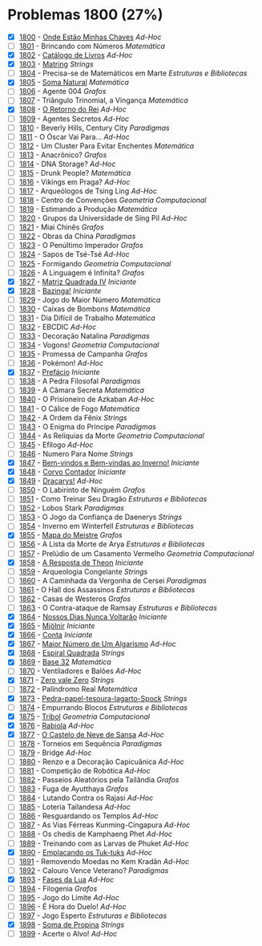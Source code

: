 # Problemas 1800 (27%)

- [x]  [1800](https://www.beecrowd.com.br/judge/pt/problems/view/1800) - [Onde Estão Minhas Chaves](https://github.com/potigol/beecrowd/blob/master/src/1800/1800.poti) *Ad-Hoc*
- [ ]  [1801](https://www.beecrowd.com.br/judge/pt/problems/view/1801) - Brincando com Números *Matemática*
- [x]  [1802](https://www.beecrowd.com.br/judge/pt/problems/view/1802) - [Catálogo de Livros](https://github.com/potigol/beecrowd/blob/master/src/1800/1802.poti) *Ad-Hoc*
- [x]  [1803](https://www.beecrowd.com.br/judge/pt/problems/view/1803) - [Matring](https://github.com/potigol/beecrowd/blob/master/src/1800/1803.poti) *Strings*
- [ ]  [1804](https://www.beecrowd.com.br/judge/pt/problems/view/1804) - Precisa-se de Matemáticos em Marte *Estruturas e Bibliotecas*
- [x]  [1805](https://www.beecrowd.com.br/judge/pt/problems/view/1805) - [Soma Natural](https://github.com/potigol/beecrowd/blob/master/src/1800/1805.poti) *Matemática*
- [ ]  [1806](https://www.beecrowd.com.br/judge/pt/problems/view/1806) - Agente 004 *Grafos*
- [ ]  [1807](https://www.beecrowd.com.br/judge/pt/problems/view/1807) - Triângulo Trinomial, a Vingança *Matemática*
- [x]  [1808](https://www.beecrowd.com.br/judge/pt/problems/view/1808) - [O Retorno do Rei](https://github.com/potigol/beecrowd/blob/master/src/1800/1808.poti) *Ad-Hoc*
- [ ]  [1809](https://www.beecrowd.com.br/judge/pt/problems/view/1809) - Agentes Secretos *Ad-Hoc*
- [ ]  [1810](https://www.beecrowd.com.br/judge/pt/problems/view/1810) - Beverly Hills, Century City *Paradigmas*
- [ ]  [1811](https://www.beecrowd.com.br/judge/pt/problems/view/1811) - O Óscar Vai Para... *Ad-Hoc*
- [ ]  [1812](https://www.beecrowd.com.br/judge/pt/problems/view/1812) - Um Cluster Para Evitar Enchentes *Matemática*
- [ ]  [1813](https://www.beecrowd.com.br/judge/pt/problems/view/1813) - Anacrônico? *Grafos*
- [ ]  [1814](https://www.beecrowd.com.br/judge/pt/problems/view/1814) - DNA Storage? *Ad-Hoc*
- [ ]  [1815](https://www.beecrowd.com.br/judge/pt/problems/view/1815) - Drunk People? *Matemática*
- [ ]  [1816](https://www.beecrowd.com.br/judge/pt/problems/view/1816) - Vikings em Praga? *Ad-Hoc*
- [ ]  [1817](https://www.beecrowd.com.br/judge/pt/problems/view/1817) - Arqueólogos de Tsing Ling *Ad-Hoc*
- [ ]  [1818](https://www.beecrowd.com.br/judge/pt/problems/view/1818) - Centro de Convenções *Geometria Computacional*
- [ ]  [1819](https://www.beecrowd.com.br/judge/pt/problems/view/1819) - Estimando a Produção *Matemática*
- [ ]  [1820](https://www.beecrowd.com.br/judge/pt/problems/view/1820) - Grupos da Universidade de Sing Pil *Ad-Hoc*
- [ ]  [1821](https://www.beecrowd.com.br/judge/pt/problems/view/1821) - Miai Chinês *Grafos*
- [ ]  [1822](https://www.beecrowd.com.br/judge/pt/problems/view/1822) - Obras da China *Paradigmas*
- [ ]  [1823](https://www.beecrowd.com.br/judge/pt/problems/view/1823) - O Penúltimo Imperador *Grafos*
- [ ]  [1824](https://www.beecrowd.com.br/judge/pt/problems/view/1824) - Sapos de Tsé-Tsé *Ad-Hoc*
- [ ]  [1825](https://www.beecrowd.com.br/judge/pt/problems/view/1825) - Formigando *Geometria Computacional*
- [ ]  [1826](https://www.beecrowd.com.br/judge/pt/problems/view/1826) - A Linguagem é Infinita? *Grafos*
- [x]  [1827](https://www.beecrowd.com.br/judge/pt/problems/view/1827) - [Matriz Quadrada IV](https://github.com/potigol/beecrowd/blob/master/src/1800/1827.poti) *Iniciante*
- [x]  [1828](https://www.beecrowd.com.br/judge/pt/problems/view/1828) - [Bazinga!](https://github.com/potigol/beecrowd/blob/master/src/1800/1828.poti) *Iniciante*
- [ ]  [1829](https://www.beecrowd.com.br/judge/pt/problems/view/1829) - Jogo do Maior Número *Matemática*
- [ ]  [1830](https://www.beecrowd.com.br/judge/pt/problems/view/1830) - Caixas de Bombons *Matemática*
- [ ]  [1831](https://www.beecrowd.com.br/judge/pt/problems/view/1831) - Dia Difícil de Trabalho *Matemática*
- [ ]  [1832](https://www.beecrowd.com.br/judge/pt/problems/view/1832) - EBCDIC *Ad-Hoc*
- [ ]  [1833](https://www.beecrowd.com.br/judge/pt/problems/view/1833) - Decoração Natalina *Paradigmas*
- [ ]  [1834](https://www.beecrowd.com.br/judge/pt/problems/view/1834) - Vogons! *Geometria Computacional*
- [ ]  [1835](https://www.beecrowd.com.br/judge/pt/problems/view/1835) - Promessa de Campanha *Grafos*
- [ ]  [1836](https://www.beecrowd.com.br/judge/pt/problems/view/1836) - Pokémon! *Ad-Hoc*
- [x]  [1837](https://www.beecrowd.com.br/judge/pt/problems/view/1837) - [Prefácio](https://github.com/potigol/beecrowd/blob/master/src/1800/1837.poti) *Iniciante*
- [ ]  [1838](https://www.beecrowd.com.br/judge/pt/problems/view/1838) - A Pedra Filosofal *Paradigmas*
- [ ]  [1839](https://www.beecrowd.com.br/judge/pt/problems/view/1839) - A Câmara Secreta *Matemática*
- [ ]  [1840](https://www.beecrowd.com.br/judge/pt/problems/view/1840) - O Prisioneiro de Azkaban *Ad-Hoc*
- [ ]  [1841](https://www.beecrowd.com.br/judge/pt/problems/view/1841) - O Cálice de Fogo *Matemática*
- [ ]  [1842](https://www.beecrowd.com.br/judge/pt/problems/view/1842) - A Ordem da Fênix *Strings*
- [ ]  [1843](https://www.beecrowd.com.br/judge/pt/problems/view/1843) - O Enigma do Príncipe *Paradigmas*
- [ ]  [1844](https://www.beecrowd.com.br/judge/pt/problems/view/1844) - As Relíquias da Morte *Geometria Computacional*
- [ ]  [1845](https://www.beecrowd.com.br/judge/pt/problems/view/1845) - Efílogo *Ad-Hoc*
- [ ]  [1846](https://www.beecrowd.com.br/judge/pt/problems/view/1846) - Numero Para Nome *Strings*
- [x]  [1847](https://www.beecrowd.com.br/judge/pt/problems/view/1847) - [Bem-vindos e Bem-vindas ao Inverno!](https://github.com/potigol/beecrowd/blob/master/src/1800/1847.poti) *Iniciante*
- [x]  [1848](https://www.beecrowd.com.br/judge/pt/problems/view/1848) - [Corvo Contador](https://github.com/potigol/beecrowd/blob/master/src/1800/1848.poti) *Iniciante*
- [x]  [1849](https://www.beecrowd.com.br/judge/pt/problems/view/1849) - [Dracarys!](https://github.com/potigol/beecrowd/blob/master/src/1800/1849.poti) *Ad-Hoc*
- [ ]  [1850](https://www.beecrowd.com.br/judge/pt/problems/view/1850) - O Labirinto de Ninguém *Grafos*
- [ ]  [1851](https://www.beecrowd.com.br/judge/pt/problems/view/1851) - Como Treinar Seu Dragão *Estruturas e Bibliotecas*
- [ ]  [1852](https://www.beecrowd.com.br/judge/pt/problems/view/1852) - Lobos Stark *Paradigmas*
- [ ]  [1853](https://www.beecrowd.com.br/judge/pt/problems/view/1853) - O Jogo da Confiança de Daenerys *Strings*
- [ ]  [1854](https://www.beecrowd.com.br/judge/pt/problems/view/1854) - Inverno em Winterfell *Estruturas e Bibliotecas*
- [x]  [1855](https://www.beecrowd.com.br/judge/pt/problems/view/1855) - [Mapa do Meistre](https://github.com/potigol/beecrowd/blob/master/src/1800/1855.poti) *Grafos*
- [ ]  [1856](https://www.beecrowd.com.br/judge/pt/problems/view/1856) - A Lista da Morte de Arya *Estruturas e Bibliotecas*
- [ ]  [1857](https://www.beecrowd.com.br/judge/pt/problems/view/1857) - Prelúdio de um Casamento Vermelho *Geometria Computacional*
- [x]  [1858](https://www.beecrowd.com.br/judge/pt/problems/view/1858) - [A Resposta de Theon](https://github.com/potigol/beecrowd/blob/master/src/1800/1858.poti) *Iniciante*
- [ ]  [1859](https://www.beecrowd.com.br/judge/pt/problems/view/1859) - Arqueologia Congelante *Strings*
- [ ]  [1860](https://www.beecrowd.com.br/judge/pt/problems/view/1860) - A Caminhada da Vergonha de Cersei *Paradigmas*
- [ ]  [1861](https://www.beecrowd.com.br/judge/pt/problems/view/1861) - O Hall dos Assassinos *Estruturas e Bibliotecas*
- [ ]  [1862](https://www.beecrowd.com.br/judge/pt/problems/view/1862) - Casas de Westeros *Grafos*
- [ ]  [1863](https://www.beecrowd.com.br/judge/pt/problems/view/1863) - O Contra-ataque de Ramsay *Estruturas e Bibliotecas*
- [x]  [1864](https://www.beecrowd.com.br/judge/pt/problems/view/1864) - [Nossos Dias Nunca Voltarão](https://github.com/potigol/beecrowd/blob/master/src/1800/1864.poti) *Iniciante*
- [x]  [1865](https://www.beecrowd.com.br/judge/pt/problems/view/1865) - [Mjölnir](https://github.com/potigol/beecrowd/blob/master/src/1800/1865.poti) *Iniciante*
- [x]  [1866](https://www.beecrowd.com.br/judge/pt/problems/view/1866) - [Conta](https://github.com/potigol/beecrowd/blob/master/src/1800/1866.poti) *Iniciante*
- [x]  [1867](https://www.beecrowd.com.br/judge/pt/problems/view/1867) - [Maior Número de Um Algarismo](https://github.com/potigol/beecrowd/blob/master/src/1800/1867.poti) *Ad-Hoc*
- [x]  [1868](https://www.beecrowd.com.br/judge/pt/problems/view/1868) - [Espiral Quadrada](https://github.com/potigol/beecrowd/blob/master/src/1800/1868.poti) *Strings*
- [x]  [1869](https://www.beecrowd.com.br/judge/pt/problems/view/1869) - [Base 32](https://github.com/potigol/beecrowd/blob/master/src/1800/1869.poti) *Matemática*
- [ ]  [1870](https://www.beecrowd.com.br/judge/pt/problems/view/1870) - Ventiladores e Balões *Ad-Hoc*
- [x]  [1871](https://www.beecrowd.com.br/judge/pt/problems/view/1871) - [Zero vale Zero](https://github.com/potigol/beecrowd/blob/master/src/1800/1871.poti) *Strings*
- [ ]  [1872](https://www.beecrowd.com.br/judge/pt/problems/view/1872) - Palíndromo Real *Matemática*
- [x]  [1873](https://www.beecrowd.com.br/judge/pt/problems/view/1873) - [Pedra-papel-tesoura-lagarto-Spock](https://github.com/potigol/beecrowd/blob/master/src/1800/1873.poti) *Strings*
- [ ]  [1874](https://www.beecrowd.com.br/judge/pt/problems/view/1874) - Empurrando Blocos *Estruturas e Bibliotecas*
- [x]  [1875](https://www.beecrowd.com.br/judge/pt/problems/view/1875) - [Tribol](https://github.com/potigol/beecrowd/blob/master/src/1800/1875.poti) *Geometria Computacional*
- [x]  [1876](https://www.beecrowd.com.br/judge/pt/problems/view/1876) - [Rabiola](https://github.com/potigol/beecrowd/blob/master/src/1800/1876.poti) *Ad-Hoc*
- [x]  [1877](https://www.beecrowd.com.br/judge/pt/problems/view/1877) - [O Castelo de Neve de Sansa](https://github.com/potigol/beecrowd/blob/master/src/1800/1877.poti) *Ad-Hoc*
- [ ]  [1878](https://www.beecrowd.com.br/judge/pt/problems/view/1878) - Torneios em Sequência *Paradigmas*
- [ ]  [1879](https://www.beecrowd.com.br/judge/pt/problems/view/1879) - Bridge *Ad-Hoc*
- [ ]  [1880](https://www.beecrowd.com.br/judge/pt/problems/view/1880) - Renzo e a Decoração Capicuânica *Ad-Hoc*
- [ ]  [1881](https://www.beecrowd.com.br/judge/pt/problems/view/1881) - Competição de Robótica *Ad-Hoc*
- [ ]  [1882](https://www.beecrowd.com.br/judge/pt/problems/view/1882) - Passeios Aleatórios pela Tailândia *Grafos*
- [ ]  [1883](https://www.beecrowd.com.br/judge/pt/problems/view/1883) - Fuga de Ayutthaya *Grafos*
- [ ]  [1884](https://www.beecrowd.com.br/judge/pt/problems/view/1884) - Lutando Contra os Rajasi *Ad-Hoc*
- [ ]  [1885](https://www.beecrowd.com.br/judge/pt/problems/view/1885) - Loteria Tailandesa *Ad-Hoc*
- [ ]  [1886](https://www.beecrowd.com.br/judge/pt/problems/view/1886) - Resguardando os Templos *Ad-Hoc*
- [ ]  [1887](https://www.beecrowd.com.br/judge/pt/problems/view/1887) - As Vias Férreas Kunming-Cingapura *Ad-Hoc*
- [ ]  [1888](https://www.beecrowd.com.br/judge/pt/problems/view/1888) - Os chedis de Kamphaeng Phet *Ad-Hoc*
- [ ]  [1889](https://www.beecrowd.com.br/judge/pt/problems/view/1889) - Treinando com as Larvas de Phuket *Ad-Hoc*
- [x]  [1890](https://www.beecrowd.com.br/judge/pt/problems/view/1890) - [Emplacando os Tuk-tuks](https://github.com/potigol/beecrowd/blob/master/src/1800/1890.poti) *Ad-Hoc*
- [ ]  [1891](https://www.beecrowd.com.br/judge/pt/problems/view/1891) - Removendo Moedas no Kem Kradãn *Ad-Hoc*
- [ ]  [1892](https://www.beecrowd.com.br/judge/pt/problems/view/1892) - Calouro Vence Veterano? *Paradigmas*
- [x]  [1893](https://www.beecrowd.com.br/judge/pt/problems/view/1893) - [Fases da Lua](https://github.com/potigol/beecrowd/blob/master/src/1800/1893.poti) *Ad-Hoc*
- [ ]  [1894](https://www.beecrowd.com.br/judge/pt/problems/view/1894) - Filogenia *Grafos*
- [ ]  [1895](https://www.beecrowd.com.br/judge/pt/problems/view/1895) - Jogo do Limite *Ad-Hoc*
- [ ]  [1896](https://www.beecrowd.com.br/judge/pt/problems/view/1896) - É Hora do Duelo! *Ad-Hoc*
- [ ]  [1897](https://www.beecrowd.com.br/judge/pt/problems/view/1897) - Jogo Esperto *Estruturas e Bibliotecas*
- [x]  [1898](https://www.beecrowd.com.br/judge/pt/problems/view/1898) - [Soma de Propina](https://github.com/potigol/beecrowd/blob/master/src/1800/1898.poti) *Strings*
- [ ]  [1899](https://www.beecrowd.com.br/judge/pt/problems/view/1899) - Acerte o Alvo! *Ad-Hoc*